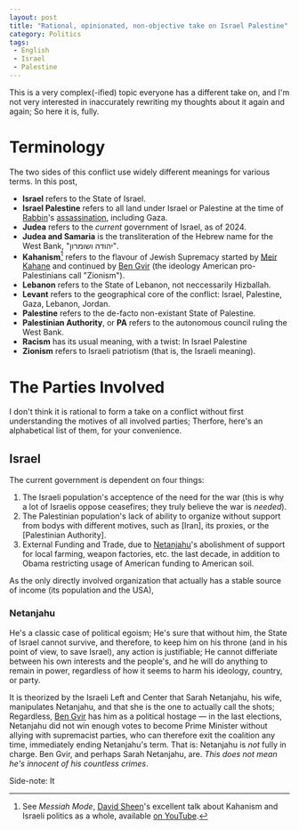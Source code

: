 ```yaml
---
layout: post
title: "Rational, opinionated, non-objective take on Israel Palestine"
category: Politics
tags:
 - English
 - Israel
 - Palestine
---
```


This is a very complex(-ified) topic everyone has a different take on, and I'm not very interested in inaccurately rewriting my thoughts about it again and again;
So here it is, fully.

# Terminology

The two sides of this conflict use widely different meanings for various terms. In this post,
* **Israel** refers to the State of Israel.
* **Israel Palestine** refers to all land under Israel or Palestine at the time of [Rabbin](https://en.wikipedia.org/wiki/Yitzhak_Rabin)'s
  [assassination](https://en.wikipedia.org/wiki/Assassination_of_Yitzhak_Rabin), including Gaza.
* **Judea** refers to the *current* government of Israel, as of 2024.
* **Judea and Samaria** is the transliteration of the Hebrew name for the West Bank, "יהודה ושומרון".
* **Kahanism**[^1] refers to the flavour of Jewish Supremacy started by [Meir Kahane](https://en.wikipedia.org/wiki/Meir_Kahane)
  and continued by [Ben Gvir] (the ideology American pro-Palestinians call "Zionism").
* **Lebanon** refers to the State of Lebanon, not neccessarily Hizballah.
* **Levant** refers to the geographical core of the conflict: Israel, Palestine, Gaza, Lebanon, Jordan.
* **Palestine** refers to the de-facto non-existant State of Palestine.
* **Palestinian Authority**, or **PA** refers to the autonomous council ruling the West Bank.
* **Racism** has its usual meaning, with a twist: In Israel Palestine
* **Zionism** refers to Israeli patriotism (that is, the Israeli meaning).

# The Parties Involved

I don't think it is rational to form a take on a conflict without first understanding the motives of all involved parties; Therfore, here's an alphabetical list of them, for your convenience.

## Israel

The current government is dependent on four things:
1. The Israeli population's acceptence of the need for the war (this is why a lot of Israelis oppose ceasefires; they truly believe the war is *needed*).
2. The Palestinian population's lack of ability to organize without support from bodys with different motives, such as [Iran], its proxies, or the [Palestinian Authority].
3. External Funding and Trade, due to [Netanjahu]'s abolishment of support for local farming, weapon factories, etc. the last decade,
   in addition to Obama restricting usage of American funding to American soil.

As the only directly involved organization that actually has a stable source of income (its population and the USA),

### Netanjahu

He's a classic case of political egoism; He's sure that without him, the State of Israel cannot survive, and therefore, to keep him on his throne (and in his point of view, to save Israel),
any action is justifiable; He cannot differiate between his own interests and the people's, and
he will do anything to remain in power, regardless of how it seems to harm his ideology, country, or party.

It is theorized by the Israeli Left and Center that Sarah Netanjahu, his wife, manipulates Netanjahu, and that she is the one to actually call the shots;
Regardless, [Ben Gvir] has him as a political hostage — in the last elections, Netanjahu did not win enough votes to become Prime Minister without allying with supremacist parties,
who can therefore exit the coalition any time, immediately ending Netanjahu's term. That is: Netanjahu is *not* fully in charge. Ben Gvir, and perhaps Sarah Netanjahu, are.
*This does not mean he's innocent of his countless crimes*.

Side-note: It 

[^1]: See *Messiah Mode*, [David Sheen](http://davidsheen.com)'s excellent talk about Kahanism and Israeli politics as a whole, available [on YouTube](https://www.youtube.com/watch?v=eFl4U2NRJTg).

[Ben Gvir]: #ben_gvir
[Netanjahu]: #netanjahu
